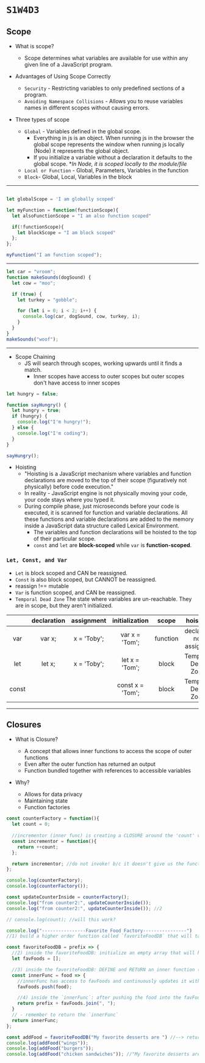 # `S1W4D3`

## Scope

- What is scope?
  - Scope determines what variables are available for use within any given line
    of a JavaScript program.

- Advantages of Using Scope Correctly
  - `Security` - Restricting variables to only predefined sections of a program.
  - `Avoiding Namespace Collisions` - Allows you to reuse variables
    names in different scopes without causing errors.

- Three types of scope
  - `Global` - Variables defined in the global scope.
    - Everything in js is an object. When running js in the browser the global
      scope represents the window when running js locally (Node) it represents the
      global object.
    - If you initialize a variable without a declaration it defaults to the
      global scope. **In Node, it is scoped locally to the module/file*
  - `Local or Function` - Global, Parameters, Variables in the function
  - `Block`- Global, Local, Variables in the block

---

```js

let globalScope = 'I am globally scoped'

let myFunction = function(functionScope){
  let alsoFunctionScope = "I am also function scoped"

  if(!functionScope){
    let blockScope = "I am block scoped"
  };
};

myFunction("I am function scoped");

```

---

```js
let car = "vroom";
function makeSounds(dogSound) {
  let cow = "moo";

  if (true) {
    let turkey = "gobble";

    for (let i = 0; i < 2; i++) {
      console.log(car, dogSound, cow, turkey, i);
    }
  }
}
makeSounds("woof");
```

---

- Scope Chaining
  - JS will search through scopes, working upwards until it finds a match.
    - Inner scopes have access to outer scopes but outer scopes don't have
      access to inner scopes

```js
let hungry = false;

function sayHungry() {
  let hungry = true;
  if (hungry) {
    console.log("I'm hungry!");
  } else {
    console.log("I'm coding");
  }
}

sayHungry();
```

- Hoisting
  - "Hoisting is a JavaScript mechanism where variables and function declarations are moved to the top of their scope (figuratively not physically) before code execution."
  - In reality - JavaScript engine is not physically moving your code, your code stays where you typed it.
  - During compile phase, just microseconds before your code is executed, it is scanned for function and variable declarations. All these functions and variable declarations are added to the memory inside a JavaScript data structure called Lexical Environment.
    - The variables and function declarations will be hoisted to the top of their particular scope.
    - `const` and `let` are **block-scoped** while `var` is **function-scoped**.

### `Let, Const, and Var`

- `Let` is block scoped and CAN be reassigned.
- `Const` is also block scoped, but CANNOT be reassigned.
- reassign !== mutable
- `Var` is function scoped, and CAN be reassigned.
- `Temporal Dead Zone` The state where variables are un-reachable. They are in scope, but they aren't initialized.

|       | declaration | assignment  |  initialization  |  scope   |        hoisting        |
| :---: | :---------: | :---------: | :--------------: | :------: | :--------------------: |
|  var  |   var x;    | x = 'Toby'; |  var x = 'Tom';  | function | declared; not assigned |
|  let  |   let x;    | x = 'Toby'; |  let x = 'Tom';  |  block   |   Temporal Dead Zone   |
| const |             |             | const x = 'Tom'; |  block   |   Temporal Dead Zone   |

---

## Closures

- What is Closure?
  - A concept that allows inner functions to access the scope of outer functions
  - Even after the outer function has returned an output
  - Function bundled together with references to accessible variables

- Why?
  - Allows for data privacy
  - Maintaining state
  - Function factories

```js
const counterFactory = function(){
  let count = 0;
  
  //incrementor (inner func) is creating a CLOSURE around the 'count' variable.
  const incrementor = function(){
    return ++count;
  };

  return incrementor; //do not invoke! b/c it doesn't give us the function anymore if we ().
};

console.log(counterFactory);
console.log(counterFactory());

const updateCounterInside = counterFactory();
console.log("from counter2:", updateCounterInside()); 
console.log("from counter2:", updateCounterInside()); //2

// console.log(count); //will this work?

console.log("----------------Favorite Food Factory----------------")
//1) build a higher order function called `favoriteFoodDB` that will take into its parameter a prefix. 

const favoriteFoodDB = prefix => {
  //2) inside the favoriteFoodDB: initialize an empty array that will hold a list of foods
  let favFoods = [];

  //3) inside the favoriteFoodDB: DEFINE and RETURN an inner function (call it `innerFunc`) that will take in a food as its parameter and adds the food to the favFoods array (how do we add things to an array?)
  const innerFunc = food => {
    //innerFunc has access to favFoods and continuously updates it with each call. It also has access to the prefix parameter. CREATING A CLOSURE around those variables.
    favFoods.push(food);

    //4) inside the `innerFunc`: after pushing the food into the favFoods array, return the prefix with the favFoods after joining it with comma separated spaces. (see example below);
    return prefix + favFoods.join(", ");
  }
  // - remember to return the `innerFunc`
  return innerFunc;
};

const addFood = favoriteFoodDB("My favorite desserts are ") //--> returns the `innerFunc` inside and stores it in the `addFood` variable.
console.log(addFood("wings"));
console.log(addFood("burgers"));
console.log(addFood("chicken sandwiches")); //"My favorite desserts are wings, burgers, chicken sandwiches"
```
